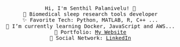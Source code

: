 <p align="center">
  <samp>
    Hi, I'm Senthil Palanivelu! 👋 <br>
    🧠 Biomedical sleep research tools developer  <br>
    ✨ Favorite Tech: Python, MATLAB, R, C++ ... <br>
    📘 I’m currently learning Docker, JavaScript and AWS... <br>
    💼 Portfolio: <a href="https://SenthilCaesar.github.io"> My Website </a> <br>
    🔗 Social Network: <a href="https://www.linkedin.com/in/senthil-palanivelu-0ba38844/"> LinkedIn </a> <br>
  </samp>
</p>
